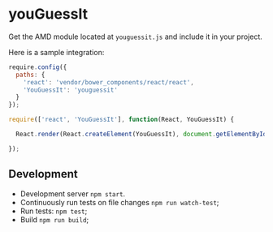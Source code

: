 # youGuessIt

Get the AMD module located at `youguessit.js` and include it in your project.

Here is a sample integration:

```js
require.config({
  paths: {
    'react': 'vendor/bower_components/react/react',
    'YouGuessIt': 'youguessit'
  }
});

require(['react', 'YouGuessIt'], function(React, YouGuessIt) {

  React.render(React.createElement(YouGuessIt), document.getElementById('widget-container'));

});
```

## Development

* Development server `npm start`.
* Continuously run tests on file changes `npm run watch-test`;
* Run tests: `npm test`;
* Build `npm run build`;
